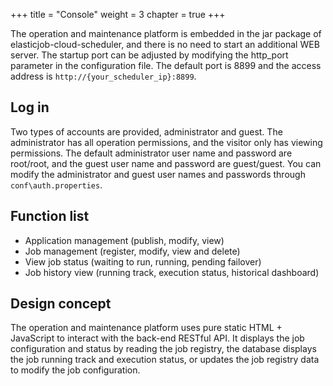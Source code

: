 +++ title = "Console"
weight = 3 chapter = true +++

The operation and maintenance platform is embedded in the jar package of elasticjob-cloud-scheduler, and there is no
need to start an additional WEB server. The startup port can be adjusted by modifying the http_port parameter in the
configuration file. The default port is 8899 and the access address is `http://{your_scheduler_ip}:8899`.

## Log in

Two types of accounts are provided, administrator and guest. The administrator has all operation permissions, and the
visitor only has viewing permissions. The default administrator user name and password are root/root, and the guest user
name and password are guest/guest. You can modify the administrator and guest user names and passwords
through `conf\auth.properties`.

## Function list

- Application management (publish, modify, view)
- Job management (register, modify, view and delete)
- View job status (waiting to run, running, pending failover)
- Job history view (running track, execution status, historical dashboard)

## Design concept

The operation and maintenance platform uses pure static HTML + JavaScript to interact with the back-end RESTful API. It
displays the job configuration and status by reading the job registry, the database displays the job running track and
execution status, or updates the job registry data to modify the job configuration.